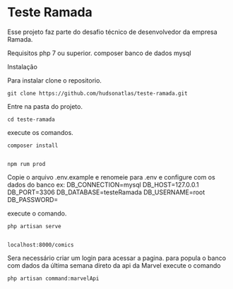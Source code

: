 # Teste Ramada
Esse projeto faz parte do desafio técnico de desenvolvedor da empresa Ramada.


Requisitos
php 7 ou superior.
composer
banco de dados mysql


Instalação


Para instalar clone o repositorio.


    git clone https://github.com/hudsonatlas/teste-ramada.git


Entre na pasta do projeto. 


    cd teste-ramada


execute os comandos.


    composer install


    npm rum prod


Copie o arquivo .env.example e renomeie para .env
e configure com os dados do banco
ex:
    DB_CONNECTION=mysql
    DB_HOST=127.0.0.1
    DB_PORT=3306
    DB_DATABASE=testeRamada
    DB_USERNAME=root
    DB_PASSWORD=


execute o comando.


    php artisan serve


    localhost:8000/comics


Sera necessário criar um login para acessar a pagina.
para popula o banco com dados da última semana direto da api da Marvel execute o comando


    php artisan command:marvelApi